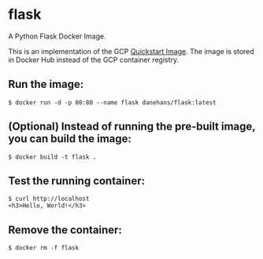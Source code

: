 # flask
A Python Flask Docker Image.

This is an implementation of the GCP [Quickstart Image](https://cloud.google.com/container-registry/docs/quickstart).
The image is stored in Docker Hub instead of the GCP container registry.

## Run the image:
```
$ docker run -d -p 80:80 --name flask danehans/flask:latest
```

## (Optional) Instead of running the pre-built image, you can build the image:
```
$ docker build -t flask .
```

## Test the running container:
```
$ curl http://localhost
<h3>Hello, World!</h3>
```

## Remove the container:
```
$ docker rm -f flask
```